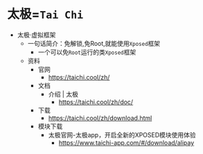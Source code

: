 # 太极=`Tai Chi`

* 太极·虚拟框架
  * 一句话简介：免解锁,免Root,就能使用`Xposed`框架
    * 一个可以免`Root`运行的类`Xposed`框架
  * 资料
    * 官网
      * https://taichi.cool/zh/
    * 文档
      * 介绍 | 太极
        * https://taichi.cool/zh/doc/
    * 下载
      * https://taichi.cool/zh/download.html
    * 模块下载
      * 太极官网-太极app，开启全新的XPOSED模块使用体验
        * https://www.taichi-app.com/#/download/alipay
